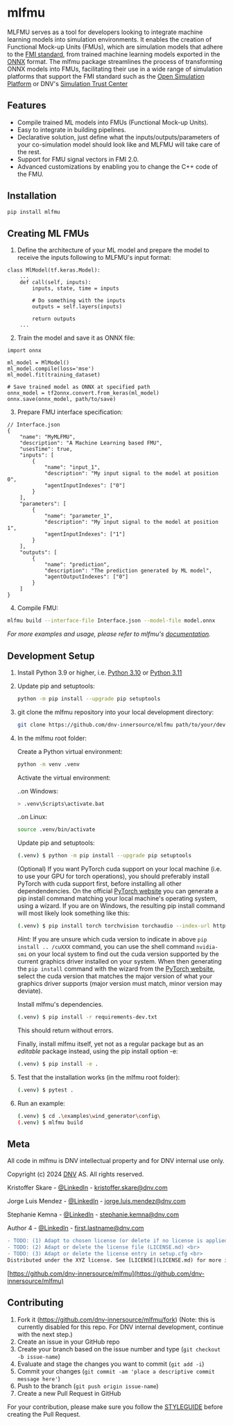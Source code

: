 # mlfmu

MLFMU serves as a tool for developers looking to integrate machine learning models into simulation environments. It enables the creation of Functional Mock-up Units (FMUs), which are simulation models that adhere to the [FMI standard](https://fmi-standard.org/), from trained machine learning models exported in the [ONNX](https://onnx.ai/) format. The mlfmu package streamlines the process of transforming ONNX models into FMUs, facilitating their use in a wide range of simulation platforms that support the FMI standard such as the [Open Simulation Platform](https://open-simulation-platform.github.io/) or DNV's [Simulation Trust Center](https://store.veracity.com/simulation-trust-center)


## Features
- Compile trained ML models into FMUs (Functional Mock-up Units).
- Easy to integrate in building pipelines.
- Declarative solution, just define what the inputs/outputs/parameters of your co-simulation model should look like and MLFMU will take care of the rest.
- Support for FMU signal vectors in FMI 2.0.
- Advanced customizations by enabling you to change the C++ code of the FMU.

## Installation

```sh
pip install mlfmu
```

## Creating ML FMUs

1. Define the architecture of your ML model and prepare the model to receive the inputs following to MLFMU's input format:

```
class MlModel(tf.keras.Model):
    ...
    def call(self, inputs):
        inputs, state, time = inputs

        # Do something with the inputs
        outputs = self.layers(inputs)

        return outputs
    ...
```

2. Train the model and save it as ONNX file:
```
import onnx

ml_model = MlModel()
ml_model.compile(loss='mse')
ml_model.fit(training_dataset)

# Save trained model as ONNX at specified path
onnx_model = tf2onnx.convert.from_keras(ml_model)
onnx.save(onnx_model, path/to/save)
```

3. Prepare FMU interface specification:
```
// Interface.json
{
    "name": "MyMLFMU",
    "description": "A Machine Learning based FMU",
    "usesTime": true,
    "inputs": [
        {
            "name": "input_1",
            "description": "My input signal to the model at position 0",
            "agentInputIndexes": ["0"]
        }
    ],
    "parameters": [
        {
            "name": "parameter_1",
            "description": "My input signal to the model at position 1",
            "agentInputIndexes": ["1"]
        }
    ],
    "outputs": [
        {
            "name": "prediction",
            "description": "The prediction generated by ML model",
            "agentOutputIndexes": ["0"]
        }
    ]
}
```

4. Compile FMU:
```sh
mlfmu build --interface-file Interface.json --model-file model.onnx
```

_For more examples and usage, please refer to mlfmu's [documentation][mlfmu_docs]._

## Development Setup

1. Install Python 3.9 or higher, i.e. [Python 3.10](https://www.python.org/downloads/release/python-3104/) or [Python 3.11](https://www.python.org/downloads/release/python-3114/)

2. Update pip and setuptools:

    ```sh
    python -m pip install --upgrade pip setuptools
    ```

3. git clone the mlfmu repository into your local development directory:

    ```sh
    git clone https://github.com/dnv-innersource/mlfmu path/to/your/dev/mlfmu
    ```

4. In the mlfmu root folder:

    Create a Python virtual environment:

    ```sh
    python -m venv .venv
    ```

    Activate the virtual environment:

    ..on Windows:

    ```sh
    > .venv\Scripts\activate.bat
    ```

    ..on Linux:

    ```sh
    source .venv/bin/activate
    ```

    Update pip and setuptools:

    ```sh
    (.venv) $ python -m pip install --upgrade pip setuptools
    ```

    (Optional) If you want PyTorch cuda support on your local machine
    (i.e. to use your GPU for torch operations), you should preferably install PyTorch with cuda support first, before installing all other dependendencies.
    On the official [PyTorch website](https://pytorch.org/get-started/locally/)
    you can generate a pip install command matching your local machine's operating system, using a wizard.
    If you are on Windows, the resulting pip install command will most likely look something like this:

    ```sh
    (.venv) $ pip install torch torchvision torchaudio --index-url https://download.pytorch.org/whl/cu121
    ```

    _Hint:_ If you are unsure which cuda version to indicate in above `pip install .. /cuXXX` command, you can use the shell command `nvidia-smi` on your local system to find out the cuda version supported by the current graphics driver installed on your system. When then generating the `pip install` command with the wizard from the [PyTorch website](https://pytorch.org/get-started/locally/), select the cuda version that matches the major version of what your graphics driver supports (major version must match, minor version may deviate).

    Install mlfmu's dependencies. <br>

    ```sh
    (.venv) $ pip install -r requirements-dev.txt
    ```

    This should return without errors.

    Finally, install mlfmu itself, yet not as a regular package but as an _editable_ package instead, using the pip install option -e:

    ```sh
    (.venv) $ pip install -e .
    ```

5. Test that the installation works (in the mlfmu root folder):

    ```sh
    (.venv) $ pytest .
    ```

6. Run an example:

    ```sh
    (.venv) $ cd .\examples\wind_generator\config\
    (.venv) $ mlfmu build
    ```

## Meta

All code in mlfmu is DNV intellectual property and for DNV internal use only.

Copyright (c) 2024 [DNV](https://www.dnv.com) AS. All rights reserved.

Kristoffer Skare - [@LinkedIn](https://www.linkedin.com/in/kristoffer-skare-19606a1a1/) - <kristoffer.skare@dnv.com>

Jorge Luis Mendez - [@LinkedIn](https://www.linkedin.com/in/jorgelmh/) - <jorge.luis.mendez@dnv.com>

Stephanie Kemna - [@LinkedIn](https://www.linkedin.com/in/stephaniekemna/) - <stephanie.kemna@dnv.com>

Author 4 - [@LinkedIn](https://www.linkedin.com/in/name/) - <first.lastname@dnv.com>

```diff
- TODO: (1) Adapt to chosen license (or delete if no license is applied). <br>
- TODO: (2) Adapt or delete the license file (LICENSE.md) <br>
- TODO: (3) Adapt or delete the license entry in setup.cfg <br>
Distributed under the XYZ license. See [LICENSE](LICENSE.md) for more information.
```

[https://github.com/dnv-innersource/mlfmu](https://github.com/dnv-innersource/mlfmu)

## Contributing

1. Fork it (<https://github.com/dnv-innersource/mlfmu/fork>) (Note: this is currently disabled for this repo. For DNV internal development, continue with the next step.)
2. Create an issue in your GitHub repo
3. Create your branch based on the issue number and type (`git checkout -b issue-name`)
4. Evaluate and stage the changes you want to commit (`git add -i`)
5. Commit your changes (`git commit -am 'place a descriptive commit message here'`)
6. Push to the branch (`git push origin issue-name`)
7. Create a new Pull Request in GitHub

For your contribution, please make sure you follow the [STYLEGUIDE](STYLEGUIDE.md) before creating the Pull Request.

<!-- Markdown link & img dfn's -->
[mlfmu_docs]: https://dnv-innersource.github.io/mlfmu/README.html
